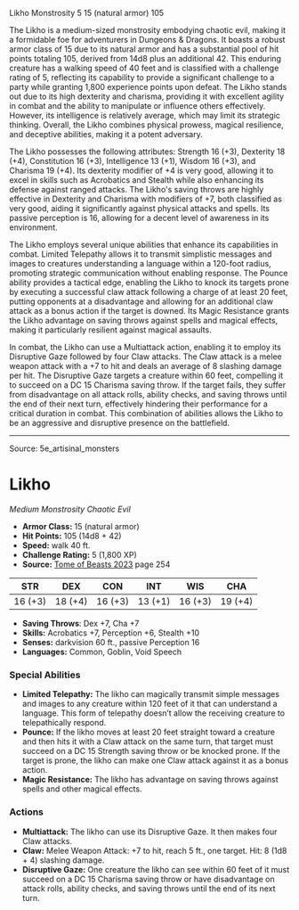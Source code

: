 <MonsterName/>Likho</MonsterName>
<CreatureType/>Monstrosity</CreatureType>
<CR/>5</CR>
<AC/>15 (natural armor)</AC>
<HP/>105</HP>
<summary>The Likho is a medium-sized monstrosity embodying chaotic evil, making it a formidable foe for adventurers in Dungeons & Dragons. It boasts a robust armor class of 15 due to its natural armor and has a substantial pool of hit points totaling 105, derived from 14d8 plus an additional 42. This enduring creature has a walking speed of 40 feet and is classified with a challenge rating of 5, reflecting its capability to provide a significant challenge to a party while granting 1,800 experience points upon defeat. The Likho stands out due to its high dexterity and charisma, providing it with excellent agility in combat and the ability to manipulate or influence others effectively. However, its intelligence is relatively average, which may limit its strategic thinking. Overall, the Likho combines physical prowess, magical resilience, and deceptive abilities, making it a potent adversary.</summary>

<detail>

The Likho possesses the following attributes: Strength 16 (+3), Dexterity 18 (+4), Constitution 16 (+3), Intelligence 13 (+1), Wisdom 16 (+3), and Charisma 19 (+4). Its dexterity modifier of +4 is very good, allowing it to excel in skills such as Acrobatics and Stealth while also enhancing its defense against ranged attacks. The Likho's saving throws are highly effective in Dexterity and Charisma with modifiers of +7, both classified as very good, aiding it significantly against physical attacks and spells. Its passive perception is 16, allowing for a decent level of awareness in its environment.

The Likho employs several unique abilities that enhance its capabilities in combat. Limited Telepathy allows it to transmit simplistic messages and images to creatures understanding a language within a 120-foot radius, promoting strategic communication without enabling response. The Pounce ability provides a tactical edge, enabling the Likho to knock its targets prone by executing a successful claw attack following a charge of at least 20 feet, putting opponents at a disadvantage and allowing for an additional claw attack as a bonus action if the target is downed. Its Magic Resistance grants the Likho advantage on saving throws against spells and magical effects, making it particularly resilient against magical assaults.

In combat, the Likho can use a Multiattack action, enabling it to employ its Disruptive Gaze followed by four Claw attacks. The Claw attack is a melee weapon attack with a +7 to hit and deals an average of 8 slashing damage per hit. The Disruptive Gaze targets a creature within 60 feet, compelling it to succeed on a DC 15 Charisma saving throw. If the target fails, they suffer from disadvantage on all attack rolls, ability checks, and saving throws until the end of their next turn, effectively hindering their performance for a critical duration in combat. This combination of abilities allows the Likho to be an aggressive and disruptive presence on the battlefield.</detail>



---

Source: 5e_artisinal_monsters

# Likho

*Medium* *Monstrosity* *Chaotic Evil*

- **Armor Class:** 15 (natural armor)
- **Hit Points:** 105 (14d8 + 42)
- **Speed:** walk 40 ft.
- **Challenge Rating:** 5 (1,800 XP)
- **Source:** [Tome of Beasts 2023](https://koboldpress.com/kpstore/product/tome-of-beasts-1-2023-edition/) page 254

| STR | DEX | CON | INT | WIS | CHA |
| --- | --- | --- | --- | --- | --- |
| 16 (+3) | 18 (+4) | 16 (+3) | 13 (+1) | 16 (+3) | 19 (+4) |

- **Saving Throws**: Dex +7, Cha +7
- **Skills:** Acrobatics +7, Perception +6, Stealth +10
- **Senses:** darkvision 60 ft., passive Perception 16
- **Languages:** Common, Goblin, Void Speech

### Special Abilities

- **Limited Telepathy:** The likho can magically transmit simple messages and images to any creature within 120 feet of it that can understand a language. This form of telepathy doesn’t allow the receiving creature to telepathically respond.
- **Pounce:** If the likho moves at least 20 feet straight toward a creature and then hits it with a Claw attack on the same turn, that target must succeed on a DC 15 Strength saving throw or be knocked prone. If the target is prone, the likho can make one Claw attack against it as a bonus action.
- **Magic Resistance:** The likho has advantage on saving throws against spells and other magical effects.

### Actions

- **Multiattack:** The likho can use its Disruptive Gaze. It then makes four Claw attacks.
- **Claw:** Melee Weapon Attack: +7 to hit, reach 5 ft., one target. Hit: 8 (1d8 + 4) slashing damage.
- **Disruptive Gaze:** One creature the likho can see within 60 feet of it must succeed on a DC 15 Charisma saving throw or have disadvantage on attack rolls, ability checks, and saving throws until the end of its next turn.


